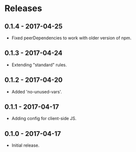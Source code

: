 # Releases

## 0.1.4 - 2017-04-25

- Fixed peerDependencies to work with older version of npm.

## 0.1.3 - 2017-04-24

- Extending "standard" rules.

## 0.1.2 - 2017-04-20

- Added 'no-unused-vars'.

## 0.1.1 - 2017-04-17

- Adding config for client-side JS.

## 0.1.0 - 2017-04-17

- Initial release.
